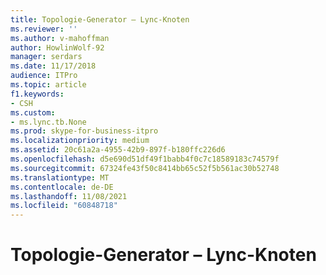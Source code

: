 ```yaml
---
title: Topologie-Generator – Lync-Knoten
ms.reviewer: ''
ms.author: v-mahoffman
author: HowlinWolf-92
manager: serdars
ms.date: 11/17/2018
audience: ITPro
ms.topic: article
f1.keywords:
- CSH
ms.custom:
- ms.lync.tb.None
ms.prod: skype-for-business-itpro
ms.localizationpriority: medium
ms.assetid: 20c61a2a-4955-42b9-897f-b180ffc226d6
ms.openlocfilehash: d5e690d51df49f1babb4f0c7c18589183c74579f
ms.sourcegitcommit: 67324fe43f50c8414bb65c52f5b561ac30b52748
ms.translationtype: MT
ms.contentlocale: de-DE
ms.lasthandoff: 11/08/2021
ms.locfileid: "60848718"
---
```

# <a name="topology-builder-lync-node"></a>Topologie-Generator – Lync-Knoten
 